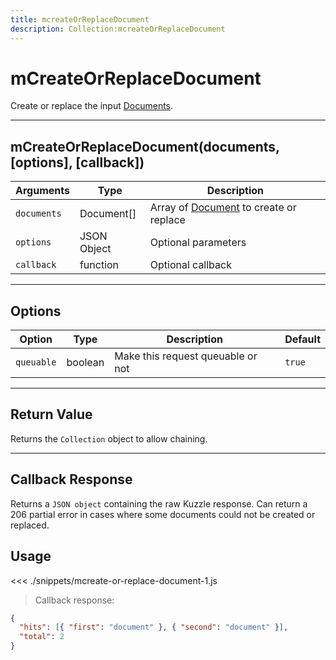 ```yaml
---
title: mcreateOrReplaceDocument
description: Collection:mcreateOrReplaceDocument
---
```


# mCreateOrReplaceDocument

Create or replace the input [Documents](/sdk/js/5/document/).

---

## mCreateOrReplaceDocument(documents, [options], [callback])

| Arguments   | Type        | Description                                                   |
| ----------- | ----------- | ------------------------------------------------------------- |
| `documents` | Document[]  | Array of [Document](/sdk/js/5/document/) to create or replace |
| `options`   | JSON Object | Optional parameters                                           |
| `callback`  | function    | Optional callback                                             |

---

## Options

| Option     | Type    | Description                       | Default |
| ---------- | ------- | --------------------------------- | ------- |
| `queuable` | boolean | Make this request queuable or not | `true`  |

---

## Return Value

Returns the `Collection` object to allow chaining.

---

## Callback Response

Returns a `JSON object` containing the raw Kuzzle response.
Can return a 206 partial error in cases where some documents could not be created or replaced.

## Usage

<<< ./snippets/mcreate-or-replace-document-1.js

> Callback response:

```json
{
  "hits": [{ "first": "document" }, { "second": "document" }],
  "total": 2
}
```
